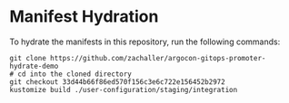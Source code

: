 # Manifest Hydration

To hydrate the manifests in this repository, run the following commands:

```shell
git clone https://github.com/zachaller/argocon-gitops-promoter-hydrate-demo
# cd into the cloned directory
git checkout 33d44b66f86ed570f156c3e6c722e156452b2972
kustomize build ./user-configuration/staging/integration
```
